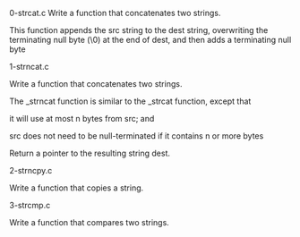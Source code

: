 0-strcat.c
Write a function that concatenates two strings.

This function appends the src string to the dest string, overwriting the terminating null byte (\0) at the end of dest, and then adds a terminating null byte

1-strncat.c

Write a function that concatenates two strings.

The _strncat function is similar to the _strcat function, except that

it will use at most n bytes from src; and

src does not need to be null-terminated if it contains n or more bytes

Return a pointer to the resulting string dest.


2-strncpy.c

Write a function that copies a string.

3-strcmp.c

Write a function that compares two strings.



